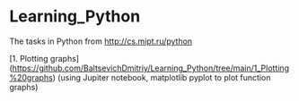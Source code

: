 # Learning_Python
The tasks in Python from http://cs.mipt.ru/python

[1. Plotting graphs] (https://github.com/BaltsevichDmitriy/Learning_Python/tree/main/1_Plotting%20graphs) (using Jupiter notebook, matplotlib pyplot to plot function graphs)


